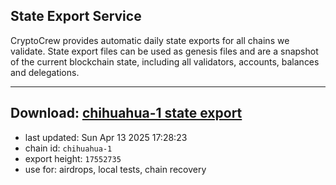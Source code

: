 ## State Export Service
CryptoCrew provides automatic daily state exports for all chains we validate. State export files can be used as genesis files and are a snapshot of the current blockchain state, including all validators, accounts, balances and delegations.

---
**Download: [chihuahua-1 state export](https://dl-eu2.ccvalidators.com/SERVICE/chihuahua/chihuahua-1_export_17552735.json)**
---

- last updated: Sun Apr 13 2025 17:28:23
- chain id: `chihuahua-1`
- export height: `17552735`
- use for: airdrops, local tests, chain recovery

